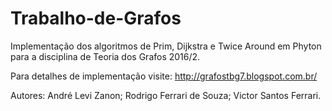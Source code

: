 # Trabalho-de-Grafos

Implementação dos algoritmos de Prim, Dijkstra e Twice Around em Phyton para a disciplina de Teoria dos Grafos 2016/2.

Para detalhes de implementação visite: http://grafostbg7.blogspot.com.br/

Autores:
André Levi Zanon;
Rodrigo Ferrari de Souza;
Victor Santos Ferrari.
